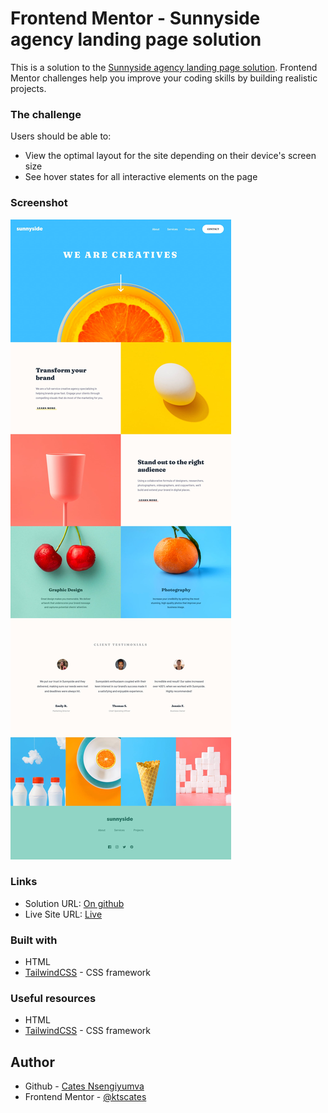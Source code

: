 # Frontend Mentor - Sunnyside agency landing page solution

This is a solution to the [Sunnyside agency landing page solution](https://www.frontendmentor.io/challenges/sunnyside-agency-landing-page-7yVs3B6ef). Frontend Mentor challenges help you improve your coding skills by building realistic projects.

### The challenge

Users should be able to:

- View the optimal layout for the site depending on their device's screen size
- See hover states for all interactive elements on the page

### Screenshot

![Sunnyside agency landing page](/design/desktop-design.jpg)

### Links

- Solution URL: [On github](https://github.com/ktscates/sunnyside-landing-page)
- Live Site URL: [Live](https://ktscates.github.io/sunnyside-landing-page/)

### Built with

- HTML
- [TailwindCSS](https://tailwindcss.com/) - CSS framework

### Useful resources

- HTML
- [TailwindCSS](https://tailwindcss.com/) - CSS framework

## Author

- Github - [Cates Nsengiyumva](https://github.com/ktscates)
- Frontend Mentor - [@ktscates](https://www.frontendmentor.io/profile/ktscates)
